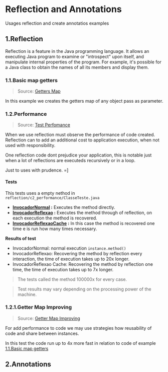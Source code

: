 # Reflection and Annotations
Usages reflection and create annotatios examples

## 1.Reflection

Reflection is a feature in the Java programming language. It allows an executing Java program to examine or "introspect" upon itself, and manipulate internal properties of the program. For example, it's possible for a Java class to obtain the names of all its members and display them.

### 1.1.Basic map getters

> Source: [Getters Map](/codereusability/src/main/java/br/com/zherro/codereusability/reflection/c1_getter_map/GettersMap.java)

In this example we creates the getters map of any object pass as parameter.

### 1.2.Performance

> Source: [Test Perfomance](/codereusability/src/main/java/br/com/zherro/codereusability/reflection/c2_performance/TesteDesempenho.java)

When we use reflection must observe the performance of code created. Reflection can to add an additional cost to application execution, when not used with responsibility.

One reflection code dont prejudice your application, this is notable  just when a lot of reflections are executeds recursively or in a loop.  

Just to uses with prudence. =]

#### Tests

This tests uses a empty nethod in `reflection/c2_performance/ClasseTeste.java`


- **[InvocadorNormal](/codereusability/src/main/java/br/com/zherro/codereusability/reflection/c2_performance/InvocadorNormal.java) :** Executes the method directly.
- **[InvocadorReflexao](/codereusability/src/main/java/br/com/zherro/codereusability/reflection/c2_performance/InvocadorReflexao.java) :** Executes the method through of reflection, on each execution the method is recovered. 
- **[InvocadorReflexaoCache](/codereusability/src/main/java/br/com/zherro/codereusability/reflection/c2_performance/InvocadorReflexaoCache.java) :**  In this case the method is recovered one time e is run how many times necessary.

**Results of test**
- InvocadorNormal: normal execution `instance.method()`
- InvocadorReflexao: Recovering the method by reflection every interaction, the time of execution takes up to 20x longer.
- InvocadorReflexao Cache: Recovering the method by reflection one time, the time of execution takes up to 7x longer.

> The tests called the method 100000x for every case.

> Test results may vary depending on the processing power of the machine.

### 1.2.1.Getter Map Improving

> Source: [Getter Map Improving](/codereusability/src/main/java/br/com/zherro/codereusability/reflection/c3_getter_map_performance/GeradorMapaPerformance.java)

For add performance to code we may use strategies how reusability of code and share between instances.

In this test the code run up to 4x more fast in relation to code of example [1.1.Basic map getters](#11basic-map-getters)

## 2.Annotations
